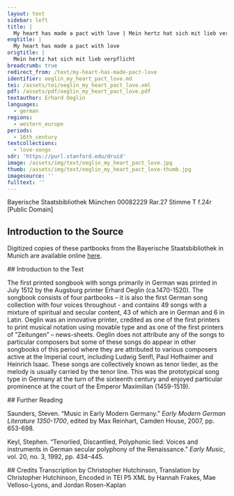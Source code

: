 ```yaml
---
layout: text
sidebar: left
title: |
  My heart has made a pact with love | Mein hertz hat sich mit lieb verpflicht
engtitle: |
  My heart has made a pact with love
origtitle: |
  Mein hertz hat sich mit lieb verpflicht
breadcrumb: true
redirect_from: /text/my-heart-has-made-pact-love
identifier: oeglin_my_heart_pact_love.md
tei: /assets/tei/oeglin_my_heart_pact_love.xml
pdf: /assets/pdf/oeglin_my_heart_pact_love.pdf
textauthor: Erhard Oeglin
languages:
  - german
regions:
  - western_europe
periods:
  - 16th_century
textcollections:
  - love-songs
sdr: 'https://purl.stanford.edu/druid'
image: /assets/img/text/oeglin_my_heart_pact_love.jpg
thumb: /assets/img/text/oeglin_my_heart_pact_love-thumb.jpg
imagesource: ''
fulltext: ''
---
```

 Bayerische Staatsbibliothek München 00082229 Rar.27 Stimme T f.24r [Public Domain]

 
 
## Introduction to the Source 
<p>Digitized copies of these partbooks from the Bayerische Staatsbibliothek in Munich are available online <a href="https://stimmbuecher.digitale-sammlungen.de//view?id=bsb00082229">here</a>.</p>
## Introduction to the Text 
<p>The first printed songbook with songs primarily in German was printed in July 1512 by the Augsburg printer Erhard Oeglin (ca.1470-1520). The songbook consists of four partbooks – it is also the first German song collection with four voices throughout - and contains 49 songs with a mixture of spiritual and secular content, 43 of which are in German and 6 in Latin. Oeglin was an innovative printer, credited as one of the first printers to print musical notation using movable type and as one of the first printers of “Zeitungen” – news-sheets. Oeglin does not attribute any of the songs to particular composers but some of these songs do appear in other songbooks of this period where they are attributed to various composers active at the Imperial court, including Ludwig Senfl, Paul Hofhaimer and Heinrich Isaac. These songs are collectively known as tenor lieder, as the melody is usually carried by the tenor line. This was the prototypical song type in Germany at the turn of the sixteenth century and enjoyed particular prominence at the court of the Emperor Maximilian (1459-1519).</p>
## Further Reading 
<p>Saunders, Steven. “Music in Early Modern Germany.” <em>Early Modern German Literature 1350-1700</em>, edited by Max Reinhart, Camden House, 2007, pp. 653-698.</p> <p>Keyl, Stephen. “Tenorlied, Discantlied, Polyphonic lied: Voices and instruments in German secular polyphony of the Renaissance.” <em>Early Music</em>, vol. 20, no. 3, 1992, pp. 434–445.</p>
## Credits
Transcription by Christopher Hutchinson, Translation by Christopher Hutchinson, Encoded in TEI P5 XML by Hannah Frakes, Mae Velloso-Lyons,  and Jordan Rosen-Kaplan
